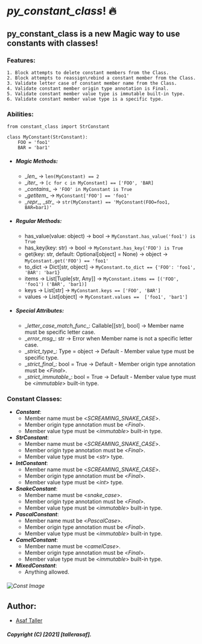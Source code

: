 # **_py_constant_class_**! 🔥

## **py_constant_class is a new Magic way to use constants with classes!**

### Features:

    1. Block attempts to delete constant members from the Class.
    2. Block attempts to reassign\rebind a constant member from the Class.
    3. Validate letter case of constant member name from the Class.
    4. Validate constant member origin type annotation is Final.
    5. Validate constant member value type is immutable built-in type.
    6. Validate constant member value type is a specific type.

### Abilities:

```
from constant_class import StrConstant

class MyConstant(StrConstant):
    FOO = 'foo1'
    BAR = 'bar1'
```

- ##### Magic Methods:
    - \__len__ -> `len(MyConstant) == 2`
    - \__iter__ -> `[c for c in MyConstant] == ['FOO', 'BAR]`
    - \__contains__ -> `'FOO' in MyConstant is True`
    - \__getitem__ -> `MyConstant['FOO'] == 'foo1'`
    - \__repr__, \__str__ -> `str(MyConstant) == 'MyConstant(FOO=foo1, BAR=bar1)'`
- ##### Regular Methods:
    - has_value(value: object) -> bool -> `MyConstant.has_value('foo1') is True`
    - has_key(key: str) -> bool -> `MyConstant.has_key('FOO') is True`
    - get(key: str, default: Optional[object] = None) -> object -> `MyConstant.get('FOO') == 'foo1'`
    - to_dict -> Dict[str, object] -> `MyConstant.to_dict == {'FOO': 'foo1', 'BAR': 'bar1}`
    - items -> List[Tuple[str, Any]] -> `MyConstant.items == [('FOO', 'foo1') ('BAR', 'bar1)]`
    - keys -> List[str] -> `MyConstant.keys == ['FOO', 'BAR']`
    - values -> List[object] -> `MyConstant.values ==  ['foo1', 'bar1']`
- ##### Special Attributes:
    - \__letter_case_match_func__: Callable[[str], bool] ->  Member name must be specific letter case.
    - \__error_msg__: str ->  Error when Member name is not a specific letter case.
    - \__strict_type__: Type = object -> Default - Member value type must be specific type.
    - \__strict_final__: bool = True -> Default - Member origin type annotation must be <_Final_>.
    - \__strict_immutable__: bool = True -> Default - Member value type must be <_immutable_> built-in type.

### Constant Classes:

- **_Constant_**:
    - Member name must be <_SCREAMING_SNAKE_CASE_>.
    - Member origin type annotation must be <_Final_>.
    - Member value type must be <_immutable_> built-in type.
- **_StrConstant_**:
    - Member name must be <_SCREAMING_SNAKE_CASE_>.
    - Member origin type annotation must be <_Final_>.
    - Member value type must be <_str_> type.
- **_IntConstant_**:
    - Member name must be <_SCREAMING_SNAKE_CASE_>.
    - Member origin type annotation must be <_Final_>.
    - Member value type must be <_int_> type.
- **_SnakeConstant_**:
    - Member name must be <_snake_case_>.
    - Member origin type annotation must be <_Final_>.
    - Member value type must be <_immutable_> built-in type.
- **_PascalConstant_**:
    - Member name must be <_PascalCase_>.
    - Member origin type annotation must be <_Final_>.
    - Member value type must be <_immutable_> built-in type.
- **_CamelConstant_**:
    - Member name must be <_camelCase_>.
    - Member origin type annotation must be <_Final_>.
    - Member value type must be <_immutable_> built-in type.
- **_MixedConstant_**:
    - Anything allowed.

###### ![Const Image](https://www.fluentcpp.com/wp-content/uploads/2018/05/cont_ref_not_const.png)

## Author:

- [Asaf Taller](https://github.com/tallerasaf)

##### Copyright (C) [2021] [tallerasaf].
